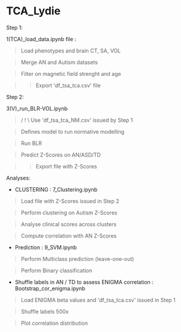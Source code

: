 # TCA_Lydie

Step 1:

1(TCA)_load_data.ipynb file :

> Load phenotypes and brain CT, SA, VOL 

> Merge AN and Autism datasets

> Filter on magnetic field strenght and age

>> Export 'df_tsa_tca.csv' file

Step 2:

3(V)_run_BLR-VOL.ipynb

> / ! \ Use 'df_tsa_tca_NM.csv' issued by Step 1

> Defines model to run normative modelling

> Run BLR

> Predict Z-Scores on AN/ASD/TD

>> Export file with Z-Scores


Analyses:

* CLUSTERING : 7_Clustering.ipynb

> Load file with Z-Scores issued in Step 2

> Perform clustering on Autism Z-Scores

> Analyse clinical scores across clusters

> Compute correlation with AN Z-Scores

* Prediction : 9_SVM.ipynb

> Perform Multiclass prediction (leave-one-out)

> Perform Binary classification

* Shuffle labels in AN / TD to assess ENIGMA correlation : Bootstrap_cor_enigma.ipynb

> Load ENIGMA beta values and 'df_tsa_tca.csv' issued in Step 1

> Shuffle labels 500x

> Plot correlation distribution


